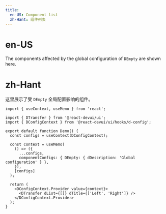 ```yaml
---
title:
  en-US: Component list
  zh-Hant: 组件列表
---
```


# en-US

The components affected by the global configuration of `DEmpty` are shown here.

# zh-Hant

这里展示了受 `DEmpty` 全局配置影响的组件。

```tsx
import { useContext, useMemo } from 'react';

import { DTransfer } from '@react-devui/ui';
import { DConfigContext } from '@react-devui/ui/hooks/d-config';

export default function Demo() {
  const configs = useContext(DConfigContext);

  const context = useMemo(
    () => ({
      ...configs,
      componentConfigs: { DEmpty: { dDescription: 'Global configuration' } },
    }),
    [configs]
  );

  return (
    <DConfigContext.Provider value={context}>
      <DTransfer dList={[]} dTitle={['Left', 'Right']} />
    </DConfigContext.Provider>
  );
}
```
